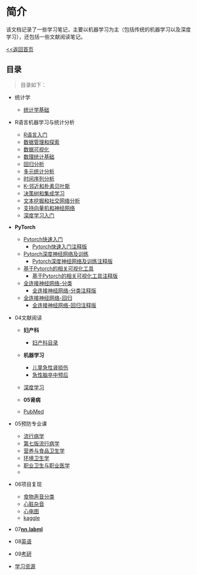 # 简介

该文档记录了一些学习笔记，主要以机器学习为主（包括传统的机器学习以及深度学习），还包括一些文献阅读笔记。

[<<返回首页](README.md)


## 目录

> 目录如下：

* 统计学
  * [统计学基础](01统计学\README.md)

* R语言机器学习与统计分析
  * [R语言入门](02R语言机器学习与统计分析\01第一章_R语言入门\README.md)
  * [数据管理和探索](02R语言机器学习与统计分析\02第二章_数据管理和探索\README.md)
  * [数据可视化](02R语言机器学习与统计分析\03第三章_数据可视化\README.md)
  * [数理统计基础](02R语言机器学习与统计分析\04第四章_数理统计基础\README.md)
  * [回归分析](02R语言机器学习与统计分析\05第五章_回归分析\README.md)
  * [多元统计分析](02R语言机器学习与统计分析\06第六章_多元统计分析\README.md)
  * [时间序列分析](02R语言机器学习与统计分析\07第七章_时间序列分析\README.md)
  * [K-邻近和朴素贝叶斯](02R语言机器学习与统计分析\08第八章_K-邻近和朴素贝叶斯\README.md)
  * [决策树和集成学习](02R语言机器学习与统计分析\09第九章_决策树和集成学习\README.md)
  * [文本挖掘和社交网络分析](02R语言机器学习与统计分析\10第十章_文本挖掘和社交网络分析\README.md)
  * [支持向量机和神经网络](02R语言机器学习与统计分析\11第十一章_支持向量机和神经网络\README.md)
  * [深度学习入门](02R语言机器学习与统计分析\12第十二章_深度学习入门\README.md)


* **PyTorch**
  * [Pytorch快速入门](03PyTorch深度学习入门与实战\02Pytorch快速入门\README.md)
      * [Pytorch快速入门注释版](03PyTorch深度学习入门与实战\02Pytorch快速入门\添加注释\README.md)
  * [Pytorch深度神经网络及训练](03PyTorch深度学习入门与实战\03Pytorch深度神经网络及训练\README.md)
    * [Pytorch深度神经网络及训练注释版](03PyTorch深度学习入门与实战\03Pytorch深度神经网络及训练\添加注释\README.md)
  * [基于Pytorch的相关可视化工具](03PyTorch深度学习入门与实战\04基于Pytorch的相关可视化工具\README.md)
    * [基于Pytorch的相关可视化工具注释版](03PyTorch深度学习入门与实战\04基于Pytorch的相关可视化工具\添加注释\README.md)
  * [全连接神经网络-分类](03PyTorch深度学习入门与实战\05全连接神经网络_分类\README.md)
    * [全连接神经网络-分类注释版](03PyTorch深度学习入门与实战\05全连接神经网络_分类\添加注释\README.md)
  * [全连接神经网络-回归](03PyTorch深度学习入门与实战\05全连接神经网络_回归\README.md)
    * [全连接神经网络-回归注释版](03PyTorch深度学习入门与实战\05全连接神经网络_回归\添加注释\README.md)

* 04文献阅读
  * **妇产科**
    * [妇产科目录](04文献阅读\妇产科\README.md)
  * **机器学习**
    * [儿童急性肾损伤](04文献阅读\机器学习\01儿童急性肾损伤\README.md)
    * [急性脑卒中预后](04文献阅读\机器学习\02急性脑卒中预后\README.md)
  * [深度学习](04文献阅读\深度学习\README.md)

  * **05肾病**
  * [PubMed](04文献阅读\05肾病\01PubMed\README.md)

* 05预防专业课
  * [流行病学](05预防专业课\01流行病学\README.md)
  * [第七版流行病学](05预防专业课\流行病学\03第七版流行病学\README.md)
  * [营养与食品卫生学](05预防专业课\02营养与食品卫生学\README.md)
  * [环境卫生学](05预防专业课\03环境卫生学\README.md)
  * [职业卫生与职业医学](05预防专业课\04职业卫生与职业医学\README.md)
  * 

* 06项目复现
  * [食物声音分类](06项目复现\01食物声音分类\README.md)    
  * [心脏杂音](06项目复现\02心脏杂音\README.md)
  * [心电图](06项目复现\03心电图\README.md)
  * [kaggle](06项目复现\04kaggle\README.md)


* 07[**nn.labml**](07nn.labml\README.md)


* 08[英语](08英语\01考研词汇闪过\README.md)

* 09[考研](09考研\README.md)


* [学习资源](99/README.md)


